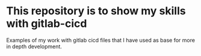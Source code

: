 # This repository is to show my skills with gitlab-cicd
Examples of my work with gitlab cicd files that I have used as base for more in depth development.
